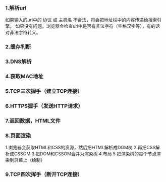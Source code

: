 ### 1.解析url
如果输入的url中的 协议 或 主机名 不合法，将会把地址栏中的内容传递给搜索引擎。
如果没有问题，浏览器会检查url中是否有非法字符（空格汉字等），有的话对非法字符转义。
### 2.缓存判断
### 3.DNS解析
### 4.获取MAC地址

### 5.TCP三次握手（建立TCP连接）
### 6.HTTPS握手（发送HTTP请求）

### 7.返回数据，HTML文件
### 8.页面渲染
1.浏览器会获取HTML和CSS的资源，然后把HTML解析成DOM树
2.再把CSS解析成CSSOM
3.把DOM和CSSOM合并为渲染树
4.布局
5.把渲染树的每个节点渲染到屏幕上（绘制）
### 9.TCP四次挥手（断开TCP连接）